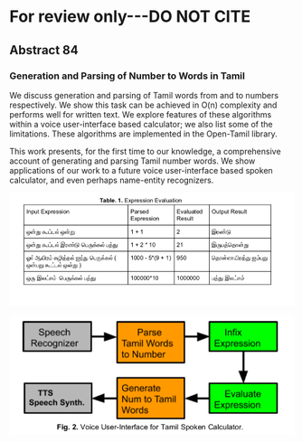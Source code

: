 # For review only---DO NOT CITE

## Abstract 84

### Generation and Parsing of Number to Words in Tamil

We discuss generation and parsing of Tamil words from and to numbers respectively. We show this task can be achieved in O(n) complexity and performs well for written text. We explore features of these algorithms within a voice user-interface based calculator; we also list some of the limitations. These algorithms are implemented in the Open-Tamil library.

This work presents, for the first time to our knowledge, a comprehensive account of generating and parsing Tamil number words. We show applications of our work to a future voice user-interface based spoken calculator, and even perhaps name-entity recognizers.

![Attachment](attachments/84-1.png)

![Attachment](attachments/84-2.png)
